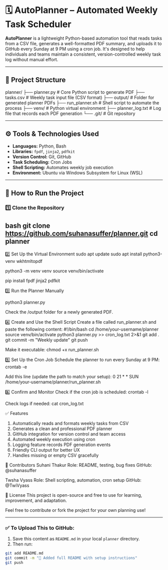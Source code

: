 # 🗓️ AutoPlanner – Automated Weekly Task Scheduler

**AutoPlanner** is a lightweight Python-based automation tool that reads tasks from a CSV file, generates a well-formatted PDF summary, and uploads it to GitHub every Sunday at 9 PM using a cron job. It's designed to help individuals and teams maintain a consistent, version-controlled weekly task log without manual effort.

---

## 📁 Project Structure
planner/ 
├── planner.py # Core Python script to generate PDF
├── tasks.csv # Weekly task input file (CSV format) 
├── output/ # Folder for generated planner PDFs 
├── run_planner.sh # Shell script to automate the process 
├── venv/ # Python virtual environment 
├── planner_log.txt # Log file that records each PDF generation 
└── .git/ # Git repository


---

## ⚙️ Tools & Technologies Used

- **Languages:** Python, Bash
- **Libraries:** `fpdf`, `jinja2`, `pdfkit`
- **Version Control:** Git, GitHub
- **Task Scheduling:** Cron Jobs
- **Shell Scripting:** Automates weekly job execution
- **Environment:** Ubuntu via Windows Subsystem for Linux (WSL)

---

## 🚀 How to Run the Project

### 1️⃣ Clone the Repository

bash
git clone https://github.com/suhanasuffer/planner.git
cd planner
---

2️⃣ Set Up the Virtual Environment
sudo apt update
sudo apt install python3-venv wkhtmltopdf

python3 -m venv venv
source venv/bin/activate

pip install fpdf jinja2 pdfkit

3️⃣ Run the Planner Manually

python3 planner.py

Check the /output folder for a newly generated PDF.

4️⃣ Create and Use the Shell Script
Create a file called run_planner.sh and paste the following content:
#!/bin/bash
cd /home/your-username/planner
source venv/bin/activate
python3 planner.py >> cron_log.txt 2>&1
git add .
git commit -m "Weekly update"
git push

Make it executable:
chmod +x run_planner.sh


5️⃣ Set Up the Cron Job
Schedule the planner to run every Sunday at 9 PM:
crontab -e

Add this line (update the path to match your setup):
0 21 * * SUN /home/your-username/planner/run_planner.sh


6️⃣ Confirm and Monitor
Check if the cron job is scheduled:
crontab -l


Check logs if needed:
cat cron_log.txt


✅ Features
1. Automatically reads and formats weekly tasks from CSV
2. Generates a clean and professional PDF planner
3. GitHub integration for version control and team access
4. Automated weekly execution using cron
5. Logging feature records PDF generation events
6. Friendly CLI output for better UX
7. Handles missing or empty CSV gracefully

👥 Contributors
Suhani Thakur
Role: README, testing, bug fixes
GitHub: @suhanasuffer

Twsha Vyass
Role: Shell scripting, automation, cron setup
GitHub: @TwiVyass

🧠 License
This project is open-source and free to use for learning, improvement, and adaptation.

Feel free to contribute or fork the project for your own planning use!

---

### ✅ To Upload This to GitHub:
1. Save this content as `README.md` in your local `planner` directory.
2. Then run:
```bash
git add README.md
git commit -m "📘 Added full README with setup instructions"
git push






